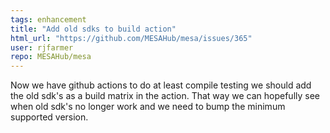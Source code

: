 ```yaml
---
tags: enhancement
title: "Add old sdks to build action"
html_url: "https://github.com/MESAHub/mesa/issues/365"
user: rjfarmer
repo: MESAHub/mesa
---
```


Now we have github actions to do at least compile testing we should add the old sdk's as a build matrix in the action. That way we can hopefully see when old sdk's no longer work and we need to bump the minimum supported version.